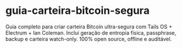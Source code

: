 # guia-carteira-bitcoin-segura
Guia completo para criar carteira Bitcoin ultra-segura com Tails OS + Electrum + Ian Coleman. Inclui geração de entropia física, passphrase, backup e carteira watch-only. 100% open source, offline e auditável.

